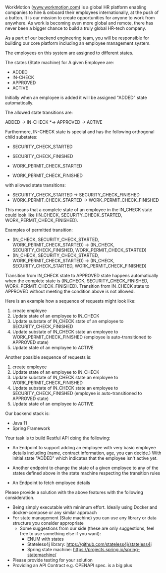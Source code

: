 WorkMotion (www.workmotion.com) is a global HR platform enabling companies to hire & onboard their employees internationally, at the push of a button. It is our mission to create opportunities for anyone to work from anywhere. As work is becoming even more global and remote, there has never been a bigger chance to build a truly global HR-tech company.


As a part of our backend engineering team, you will be responsible for building our core platform including an  employee management system.

The employees on this system are assigned to different states.

The states (State machine) for A given Employee are:
- ADDED
- IN-CHECK
- APPROVED
- ACTIVE

Initially when an employee is added it will be assigned "ADDED" state automatically.


The allowed state transitions are:

ADDED -> IN-CHECK *-> APPROVED -> ACTIVE

Furthermore, IN-CHECK state is special and has the following orthogonal child substates:

- SECURITY_CHECK_STARTED
- SECURITY_CHECK_FINISHED


- WORK_PERMIT_CHECK_STARTED
- WORK_PERMIT_CHECK_FINISHED

with allowed state transitions:
- SECURITY_CHECK_STARTED -> SECURITY_CHECK_FINISHED
- WORK_PERMIT_CHECK_STARTED -> WORK_PERMIT_CHECK_FINISHED

This means that a complete state of an employee in the IN_CHECK state could look like (IN_CHECK, SECURITY_CHECK_STARTED, WORK_PERMIT_CHECK_FINISHED).

Examples of permitted transition:
* (IN_CHECK, SECURITY_CHECK_STARTED, WORK_PERMIT_CHECK_STARTED) -> (IN_CHECK, SECURITY_CHECK_FINISHED, WORK_PERMIT_CHECK_STARTED)
* (IN_CHECK, SECURITY_CHECK_STARTED, WORK_PERMIT_CHECK_STARTED) -> (IN_CHECK, SECURITY_CHECK_STARTED, WORK_PERMIT_CHECK_FINISHED)

Transition from IN_CHECK state to APPROVED state happens automatically when the complete state is (IN_CHECK, SECURITY_CHECK_FINISHED, WORK_PERMIT_CHECK_FINISHED).
Transition from IN_CHECK state to APPROVED without meeting the condition above is not allowed.


Here is an example how a sequence of requests might look like:

1. create employee
2. Update state of an employee to IN_CHECK
3. Update substate of IN_CHECK state of an employee to SECURITY_CHECK_FINISHED
4. Update substate of IN_CHECK state an employee to WORK_PERMIT_CHECK_FINISHED (employee is auto-transitioned to APPROVED state)
5. Update state of an employee to ACTIVE

Another possible sequence of requests is:

1. create employee
2. Update state of an employee to IN_CHECK
3. Update substate of IN_CHECK state an employee to WORK_PERMIT_CHECK_FINISHED
4. Update substate of IN_CHECK state an employee to SECURITY_CHECK_FINISHED (employee is auto-transitioned to APPROVED state)
5. Update state of an employee to ACTIVE


Our backend stack is:
- Java 11
- Spring Framework

Your task is to build  Restful API doing the following:
- An Endpoint to support adding an employee with very basic employee details including (name, contract information, age, you can decide.) With initial state "ADDED" which indicates that the employee isn't active yet.

- Another endpoint to change the state of a given employee to any of the states defined above in the state machine respecting the transition rules

- An Endpoint to fetch employee details


Please provide a solution with the  above features with the following consideration.

- Being simply executable with minimum effort. Ideally using Docker and docker-compose or any similar approach
- For state management (State machine) you can use any library or data structure you consider appropriate
    - Some suggestions from our side (these are only suggestions, feel free to use something else if you want):
        - ENUM with states
        - Stateless4j library: https://github.com/stateless4j/stateless4j
        - Spring state machine: https://projects.spring.io/spring-statemachine/
- Please provide testing for your solution
- Providing an API Contract e.g. OPENAPI spec. is a big plus
